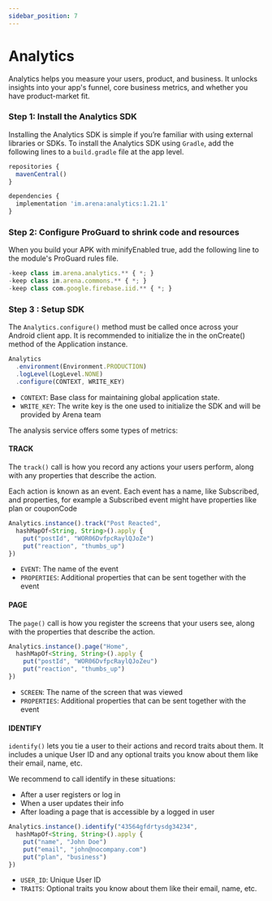 ```yaml
---
sidebar_position: 7
---
```


# Analytics

Analytics helps you measure your users, product, and business. It unlocks insights into your app's funnel, core business metrics, and whether you have product-market fit.

### Step 1: Install the Analytics SDK

Installing the Analytics SDK is simple if you’re familiar with using external libraries or SDKs. To install the Analytics SDK using `Gradle`, add the following lines to a `build.gradle` file at the app level.

```js
repositories {
  mavenCentral()
}

dependencies {
  implementation 'im.arena:analytics:1.21.1'
}
```

### Step 2: Configure ProGuard to shrink code and resources

When you build your APK with minifyEnabled true, add the following line to the module's ProGuard rules file.

```js
-keep class im.arena.analytics.** { *; }
-keep class im.arena.commons.** { *; }
-keep class com.google.firebase.iid.** { *; }
```

### Step 3 : Setup SDK

The `Analytics.configure()` method must be called once across your Android client app. It is recommended to initialize the in the onCreate() method of the Application instance.

```js
Analytics
  .environment(Environment.PRODUCTION)
  .logLevel(LogLevel.NONE)
  .configure(CONTEXT, WRITE_KEY)
```

- `CONTEXT`: Base class for maintaining global application state.
- `WRITE_KEY`: The write key is the one used to initialize the SDK and will be provided by Arena team

The analysis service offers some types of metrics:

#### TRACK

The `track()` call is how you record any actions your users perform, along with any properties that describe the action.

Each action is known as an event. Each event has a name, like Subscribed, and properties, for example a Subscribed event might have properties like plan or couponCode

```js
Analytics.instance().track("Post Reacted", 
  hashMapOf<String, String>().apply {
    put("postId", "WOR06DvfpcRaylQJoZe")
    put("reaction", "thumbs_up")
})
```

- `EVENT`: The name of the event
- `PROPERTIES`: Additional properties that can be sent together with the event

#### PAGE

The `page()` call is how you register the screens that your users see, along with the properties that describe the action.

```js
Analytics.instance().page("Home", 
  hashMapOf<String, String>().apply {
    put("postId", "WOR06DvfpcRaylQJoZeu")
    put("reaction", "thumbs_up")
})
```

- `SCREEN`: The name of the screen that was viewed
- `PROPERTIES`: Additional properties that can be sent together with the event

#### IDENTIFY

`identify()` lets you tie a user to their actions and record traits about them. It includes a unique User ID and any optional traits you know about them like their email, name, etc.

We recommend to call identify in these situations:

- After a user registers or log in
- When a user updates their info
- After loading a page that is accessible by a logged in user

```js
Analytics.instance().identify("43564gfdrtysdg34234", 
  hashMapOf<String, String>().apply {
    put("name", "John Doe")
    put("email", "john@nocompany.com")
    put("plan", "business")
})
```

- `USER_ID`: Unique User ID
- `TRAITS`: Optional traits you know about them like their email, name, etc.